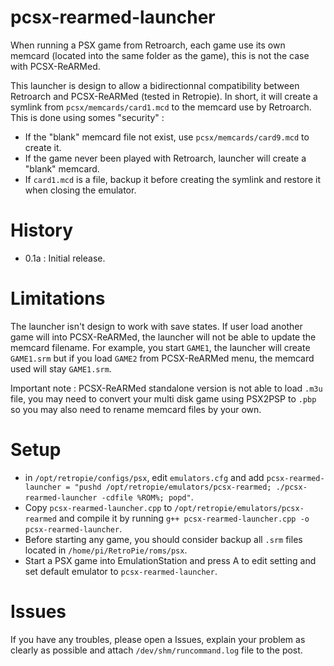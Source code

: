# pcsx-rearmed-launcher
When running a PSX game from Retroarch, each game use its own memcard (located into the same folder as the game), this is not the case with PCSX-ReARMed.

This launcher is design to allow a bidirectionnal compatibility between Retroarch and PCSX-ReARMed (tested in Retropie).
In short, it will create a symlink from `pcsx/memcards/card1.mcd` to the memcard use by Retroarch.
This is done using somes "security" :
 - If the "blank" memcard file not exist, use `pcsx/memcards/card9.mcd` to create it.
 - If the game never been played with Retroarch, launcher will create a "blank" memcard.
 - If `card1.mcd` is a file, backup it before creating the symlink and restore it when closing the emulator.

# History
 - 0.1a : Initial release.

# Limitations
The launcher isn't design to work with save states.
If user load another game will into PCSX-ReARMed, the launcher will not be able to update the memcard filename.
For example, you start `GAME1`, the launcher will create `GAME1.srm` but if you load `GAME2` from PCSX-ReARMed menu, the memcard used will stay `GAME1.srm`.

Important note : PCSX-ReARMed standalone version is not able to load `.m3u` file, you may need to convert your multi disk game using PSX2PSP to `.pbp` so you may also need to rename memcard files by your own.

# Setup
 - in `/opt/retropie/configs/psx`, edit `emulators.cfg` and add `pcsx-rearmed-launcher = "pushd /opt/retropie/emulators/pcsx-rearmed; ./pcsx-rearmed-launcher -cdfile %ROM%; popd"`.
 - Copy `pcsx-rearmed-launcher.cpp` to `/opt/retropie/emulators/pcsx-rearmed` and compile it by running `g++ pcsx-rearmed-launcher.cpp -o pcsx-rearmed-launcher`.
 - Before starting any game, you should consider backup all `.srm` files located in `/home/pi/RetroPie/roms/psx`.
 - Start a PSX game into EmulationStation and press A to edit setting and set default emulator to `pcsx-rearmed-launcher`.

# Issues
If you have any troubles, please open a Issues, explain your problem as clearly as possible and attach `/dev/shm/runcommand.log` file to the post.
